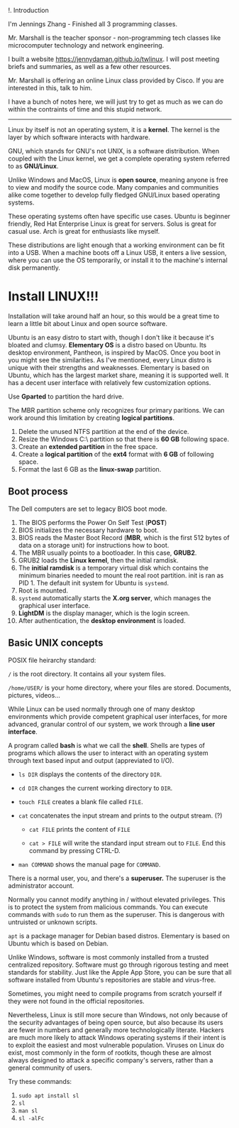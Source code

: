 !. Introduction

I'm Jennings Zhang - Finished all 3 programming classes.

Mr. Marshall is the teacher sponsor - non-programming tech classes like microcomputer technology and network engineering. 

I built a website https://jennydaman.github.io/twlinux. I will post meeting briefs and summaries, as well as a few other resources. 

Mr. Marshall is offering an online Linux class provided by Cisco. If you are interested in this, talk to him. 

I have a bunch of notes here, we will just try to get as much as we can do within the contraints of time and this stupid network. 

*** 

Linux by itself is not an operating system, it is a **kernel**. The kernel is the layer by which software interacts with hardware. 

GNU, which stands for GNU's not UNIX, is a software distribution. When coupled with the Linux kernel, we get a complete operating system referred to as **GNU/Linux**.

Unlike Windows and MacOS, Linux is **open source**, meaning anyone is free to view and modify the source code. Many companies and communities alike come together to develop fully fledged GNU/Linux based operating systems. 

These operating systems often have specific use cases. Ubuntu is beginner friendly, Red Hat Enterprise Linux is great for servers. Solus is great for casual use. Arch is great for enthusiasts like myself. 

These distributions are light enough that a working environment can be fit into a USB. When a machine boots off a Linux USB, it enters a live session, where you can use the OS temporarily, or install it to the machine's internal disk permanently. 

# Install LINUX!!!

Installation will take around half an hour, so this would be a great time to learn a little bit about Linux and open source software. 

Ubuntu is an easy distro to start with, though I don't like it because it's bloated and clumsy. **Elementary OS** is a distro based on Ubuntu. Its desktop environment, Pantheon, is inspired by MacOS. Once you boot in you might see the similarities. As I've mentioned, every Linux distro is unique with their strengths and weaknesses. Elementary is based on Ubuntu, which has the largest market share, meaning it is supported well. It has a decent user interface with relatively few customization options.

Use **Gparted** to partition the hard drive. 

The MBR partition scheme only recognizes four primary paritions. We can work around this limitation by creating **logical partitions**.

1. Delete the unused NTFS partition at the end of the device. 
2. Resize the Windows C:\\ partition so that there is **60 GB** following space.
3. Create an **extended partition** in the free space.
4. Create a **logical partition** of the **ext4** format with **6 GB** of following space.
5. Format the last 6 GB as the **linux-swap** partition. 

## Boot process

The Dell computers are set to legacy BIOS boot mode. 

1. The BIOS performs the Power On Self Test (**POST**)
2. BIOS initializes the necessary hardware to boot.
3. BIOS reads the Master Boot Record (**MBR**, which is the first 512 bytes of data on a storage unit) for instructions how to boot.
4. The MBR usually points to a bootloader. In this case, **GRUB2**. 
5. GRUB2 loads the **Linux kernel**, then the initial ramdisk. 
6. The **initial ramdisk** is a temporary virtual disk which contains the minimum binaries needed to mount the real root partition. init is ran as PID 1. The default init system for Ubuntu is `systemd`.
7. Root is mounted.
8. `systemd` automatically starts the **X.org server**, which manages the graphical user interface. 
9. **LightDM** is the display manager, which is the login screen. 
10. After authentication, the **desktop environment** is loaded. 

## Basic UNIX concepts

POSIX file heirarchy standard:

`/` is the root directory. It contains all your system files. 

`/home/USER/` is your home directory, where your files are stored. Documents, pictures, videos...

While Linux can be used normally through one of many desktop environments which provide competent graphical user interfaces, for more advanced, granular control of our system, we work through a **line user interface**. 

A program called **bash** is what we call the **shell**. Shells are types of programs which allows the user to interact with an operating system through text based input and output (appreviated to I/O).

- `ls DIR` displays the contents of the directory `DIR`.

- `cd DIR` changes the current working directory to `DIR`.

- `touch FILE` creates a blank file called `FILE`.

- `cat` concatenates the input stream and prints to the output stream. (?)

    - `cat FILE` prints the content of `FILE`

    - `cat > FILE` will write the standard input stream out to `FILE`. End this command by pressing CTRL-D.

- `man COMMAND` shows the manual page for `COMMAND`.

There is a normal user, you, and there's a **superuser.** The superuser is the administrator account. 

Normally you cannot modify anything in / without elevated privileges. This is to protect the system from malicious commands. You can execute commands with `sudo` to run them as the superuser. This is dangerous with untruisted or unknown scripts. 

`apt` is a package manager for Debian based distros. Elementary is based on Ubuntu which is based on Debian. 

Unlike Windows, software is most commonly installed from a trusted centralized repository. Software must go through rigorous testing and meet standards for stability. Just like the Apple App Store, you can be sure that all software installed from Ubuntu's repositories are stable and virus-free. 

Sometimes, you might need to compile programs from scratch yourself if they were not found in the official repositories. 

Nevertheless, Linux is still more secure than Windows, not only because of the security advantages of being open source, but also because its users are fewer in numbers and generally more technologically literate. Hackers are much more likely to attack Windows operating systems if their intent is to exploit the easiest and most vulnerable population. Viruses on Linux do exist, most commonly in the form of rootkits, though these are almost always designed to attack a specific company's servers, rather than a general community of users. 

Try these commands: 

1. `sudo apt install sl`
2. `sl`
3. `man sl`
4. `sl -alFc`

